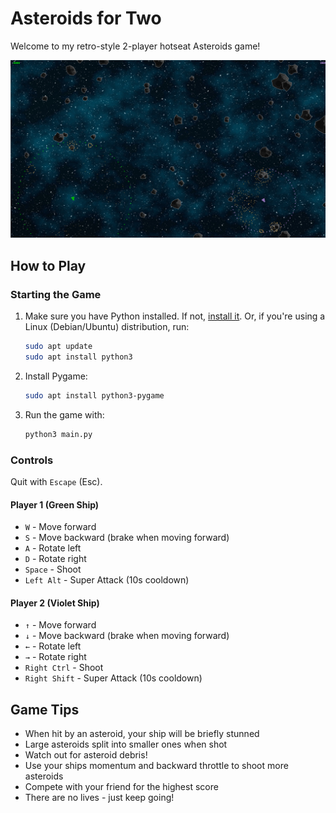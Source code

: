 # Asteroids for Two

Welcome to my retro-style 2-player hotseat Asteroids game!

![Asteroids for Two Screenshot](pics/asteroids%20for%20two.png)

## How to Play

### Starting the Game
1. Make sure you have Python installed.
   If not, [install it](https://www.python.org/downloads/).
   Or, if you're using a Linux (Debian/Ubuntu) distribution, run:
   ```bash
   sudo apt update
   sudo apt install python3
   ```
2. Install Pygame:
   ```bash
   sudo apt install python3-pygame
   ```
3. Run the game with:
   ```bash
   python3 main.py
   ```

### Controls

Quit with `Escape` (Esc).

#### Player 1 (Green Ship)
- `W` - Move forward
- `S` - Move backward (brake when moving forward)
- `A` - Rotate left
- `D` - Rotate right
- `Space` - Shoot
- `Left Alt` - Super Attack (10s cooldown)

#### Player 2 (Violet Ship)
- `↑` - Move forward
- `↓` - Move backward (brake when moving forward)
- `←` - Rotate left
- `→` - Rotate right
- `Right Ctrl` - Shoot
- `Right Shift` - Super Attack (10s cooldown)

## Game Tips
- When hit by an asteroid, your ship will be briefly stunned
- Large asteroids split into smaller ones when shot
- Watch out for asteroid debris!
- Use your ships momentum and backward throttle to shoot more asteroids
- Compete with your friend for the highest score
- There are no lives - just keep going!